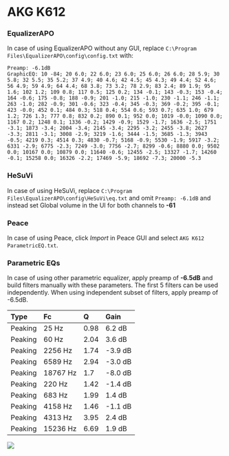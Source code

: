# AKG K612

### EqualizerAPO
In case of using EqualizerAPO without any GUI, replace `C:\Program Files\EqualizerAPO\config\config.txt`
with:
```
Preamp: -6.1dB
GraphicEQ: 10 -84; 20 6.0; 22 6.0; 23 6.0; 25 6.0; 26 6.0; 28 5.9; 30 5.8; 32 5.5; 35 5.2; 37 4.9; 40 4.6; 42 4.5; 45 4.3; 49 4.4; 52 4.6; 56 4.9; 59 4.9; 64 4.4; 68 3.8; 73 3.2; 78 2.9; 83 2.4; 89 1.9; 95 1.6; 102 1.2; 109 0.8; 117 0.5; 125 0.2; 134 -0.1; 143 -0.3; 153 -0.4; 164 -0.6; 175 -0.8; 188 -0.9; 201 -1.0; 215 -1.0; 230 -1.1; 246 -1.1; 263 -1.0; 282 -0.9; 301 -0.6; 323 -0.4; 345 -0.3; 369 -0.2; 395 -0.1; 423 -0.0; 452 0.1; 484 0.3; 518 0.4; 554 0.6; 593 0.7; 635 1.0; 679 1.2; 726 1.3; 777 0.8; 832 0.2; 890 0.1; 952 0.0; 1019 -0.0; 1090 0.0; 1167 0.2; 1248 0.1; 1336 -0.2; 1429 -0.9; 1529 -1.7; 1636 -2.5; 1751 -3.1; 1873 -3.4; 2004 -3.4; 2145 -3.4; 2295 -3.2; 2455 -3.8; 2627 -3.3; 2811 -3.1; 3008 -2.9; 3219 -1.6; 3444 -1.5; 3685 -1.3; 3943 -0.5; 4219 0.3; 4514 0.3; 4830 -0.7; 5168 -0.9; 5530 -1.9; 5917 -3.2; 6331 -2.9; 6775 -2.3; 7249 -3.0; 7756 -2.7; 8299 -0.6; 8880 0.0; 9502 0.0; 10167 0.0; 10879 0.0; 11640 -0.6; 12455 -2.5; 13327 -1.7; 14260 -0.1; 15258 0.0; 16326 -2.2; 17469 -5.9; 18692 -7.3; 20000 -5.3
```

### HeSuVi
In case of using HeSuVi, replace `C:\Program Files\EqualizerAPO\config\HeSuVi\eq.txt` and omit `Preamp:
-6.1dB` and instead set Global volume in the UI for both channels to **-61**

### Peace
In case of using Peace, click *Import* in Peace GUI and select `AKG K612 ParametricEQ.txt`.

### Parametric EQs
In case of using other parametric equalizer, apply preamp of **-6.5dB** and build filters manually
with these parameters. The first 5 filters can be used independently.
When using independent subset of filters, apply preamp of -6.5dB.

| Type    | Fc       |    Q | Gain    |
|:--------|:---------|:-----|:--------|
| Peaking | 25 Hz    | 0.98 | 6.2 dB  |
| Peaking | 60 Hz    | 2.04 | 3.6 dB  |
| Peaking | 2256 Hz  | 1.74 | -3.9 dB |
| Peaking | 6589 Hz  | 2.94 | -3.0 dB |
| Peaking | 18767 Hz | 1.7  | -8.0 dB |
| Peaking | 220 Hz   | 1.42 | -1.4 dB |
| Peaking | 683 Hz   | 1.99 | 1.4 dB  |
| Peaking | 4158 Hz  | 1.46 | -1.1 dB |
| Peaking | 4313 Hz  | 3.95 | 2.4 dB  |
| Peaking | 15236 Hz | 6.69 | 1.9 dB  |

![](https://raw.githubusercontent.com/jaakkopasanen/AutoEq/master/results/oratory1990/harman_over-ear_2018/AKG%20K612/AKG%20K612.png)